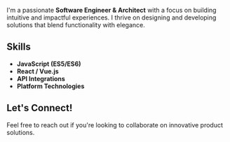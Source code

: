 I'm a passionate **Software Engineer & Architect** with a focus on building intuitive and impactful experiences. I thrive on designing and developing solutions that blend functionality with elegance.

## Skills
- **JavaScript (ES5/ES6)**
- **React / Vue.js**
- **API Integrations**
- **Platform Technologies**

## Let's Connect! 
Feel free to reach out if you're looking to collaborate on innovative product solutions.
